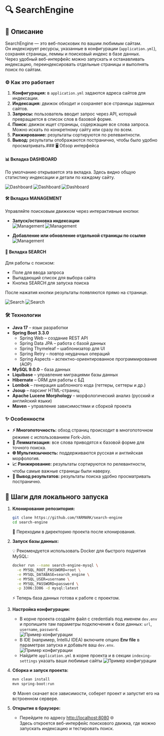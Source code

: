 
# 🔍 SearchEngine

## 🚀 Описание

SearchEngine — это веб-поисковик по вашим любимым сайтам.  
Он индексирует ресурсы, указанные в конфигурации (`application.yml`), сохраняя страницы, леммы и поисковый индекс в базе данных.  
Через удобный веб-интерфейс можно запускать и останавливать индексацию, переиндексировать отдельные страницы и выполнять поиск по сайтам.

### ⚙️ Как это работает

1. **Конфигурация:** в `application.yml` задаются адреса сайтов для индексации.
2. **Индексация:** движок обходит и сохраняет все страницы заданных сайтов.
3. **Запросы:** пользователь вводит запрос через API, который превращается в список слов в базовой форме.
4. **Поиск:** движок ищет страницы, содержащие все слова запроса. Можно искать по конкретному сайту или сразу по всем.
5. **Ранжирование:** результаты сортируются по релевантности.
6. **Вывод:** результаты отображаются постранично, чтобы было удобно просматривать.### 🖥️ Обзор интерфейса

#### 📊 Вкладка DASHBOARD

По умолчанию открывается эта вкладка. Здесь видно общую статистику индексации и детали по каждому сайту.

![Dashboard](screenshot/dashboard/d1.png)
![Dashboard](screenshot/dashboard/d2.png)
![Dashboard](screenshot/dashboard/d3.png)

#### 🛠️ Вкладка MANAGEMENT

Управляйте поисковым движком через интерактивные кнопки:

- **Запуск/остановка индексации**  
  ![Management](screenshot/managment/m1.png)
  ![Management](screenshot/managment/m2.png)

- **Добавление или обновление отдельной страницы по ссылке**  
  ![Management](screenshot/managment/m3.png)

#### 🔎 Вкладка SEARCH

Для работы с поиском:
- Поле для ввода запроса
- Выпадающий список для выбора сайта
- Кнопка SEARCH для запуска поиска

После нажатия кнопки результаты появляются прямо на странице.

![Search](screenshot/search/s1.png)
![Search](screenshot/search/s2.png)


### 🛠️ Технологии

- **Java 17** – язык разработки
- **Spring Boot 3.3.0**
    - Spring Web – создание REST API
    - Spring Data JPA – работа с базой данных
    - Spring Thymeleaf – шаблонизатор для UI
    - Spring Retry – повтор неудачных операций
    - Spring Aspects – аспектно-ориентированное программирование (AOP)
- **MySQL 9.0.0** – база данных
- **Liquibase** – управление миграциями базы данных
- **Hibernate** – ORM для работы с БД
- **Lombok** – генерация шаблонного кода (геттеры, сеттеры и др.)
- **Jsoup** – парсинг HTML-страниц
- **Apache Lucene Morphology** – морфологический анализ (русский и английский языки)
- **Maven** – управление зависимостями и сборкой проекта


### ✨ Особенности

- **⚡ Многопоточность:** обход страниц происходит в многопоточном режиме с использованием Fork-Join.
- **📝 Лемматизация:** все слова приводятся к базовой форме для точного поиска.
- **🌐 Мультиязычность:** поддерживаются русская и английская морфология.
- **📈 Ранжирование:** результаты сортируются по релевантности, чтобы самые важные страницы были наверху.
- **📄 Вывод результатов:** результаты поиска удобно просматривать постранично.


## 🚀 Шаги для локального запуска

1. **Клонирование репозитория:**
    ```sh
    git clone https://github.com/YARMARK/search-engine
    cd search-engine
    ```
   📌 Переходим в директорию проекта после клонирования.

2. **Запуск базы данных:**

   💡 Рекомендуется использовать Docker для быстрого поднятия MySQL:

    ```sh
    docker run --name search-engine-mysql \
      -e MYSQL_ROOT_PASSWORD=root \
      -e MYSQL_DATABASE=search_engine \
      -e MYSQL_USER=username \
      -e MYSQL_PASSWORD=password \
      -p 3306:3306 -d mysql:latest
    ```

   ⚡ Теперь база данных готова к работе с проектом.

3. **Настройка конфигурации:**

    - В корне проекта создайте файл с credentials под именем `dev.env` и пропишите там параметры подключения к базе данных: `url`, `username`, `password`.  
      ![Пример конфигурации](screenshot/config/1.png)
    - В IDE (например, IntelliJ IDEA) включите опцию **Env file** в параметрах запуска и добавьте ваш `dev.env`.
      ![Пример конфигурации](screenshot/config/2.png)
    - Найдите `application.yml` в корне проекта и в секции `indexing-settings` указать ваши любимые сайты
      ![Пример конфигурации](screenshot/config/3.png)

4. **Сборка и запуск проекта:**
    ```sh
    mvn clean install
    mvn spring-boot:run
    ```
   ⚙️ Maven скачает все зависимости, соберет проект и запустит его на встроенном сервере.

5. **Открытие в браузере:**

    - Перейдите по адресу [http://localhost:8080](http://localhost:8080) 🌐  
      Здесь откроется веб-интерфейс поискового движка, где можно запускать индексацию и тестировать поиск.



